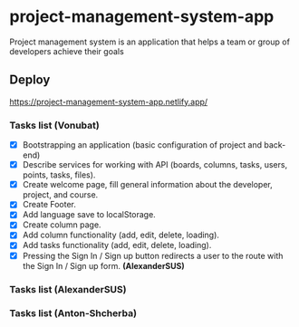 # project-management-system-app
Project management system is an application that helps a team or group of developers achieve their goals

## Deploy
https://project-management-system-app.netlify.app/

### Tasks list (Vonubat)

- [x] Bootstrapping an application (basic configuration of project and back-end)
- [x] Describe services for working with API (boards, columns, tasks, users, points, tasks, files).
- [x] Create welcome page, fill general information about the developer, project, and course.
- [x] Create Footer.
- [x] Add language save to localStorage.
- [x] Create column page.
- [x] Add column functionality (add, edit, delete, loading).
- [x] Add tasks functionality (add, edit, delete, loading).
- [x] Pressing the Sign In / Sign up button redirects a user to the route with the Sign In / Sign up form. **(AlexanderSUS)**

### Tasks list (AlexanderSUS)

### Tasks list (Anton-Shcherba)
